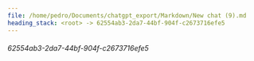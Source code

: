 ```yaml
---
file: /home/pedro/Documents/chatgpt_export/Markdown/New chat (9).md
heading_stack: <root> -> 62554ab3-2da7-44bf-904f-c2673716efe5
---
```

###### 62554ab3-2da7-44bf-904f-c2673716efe5
